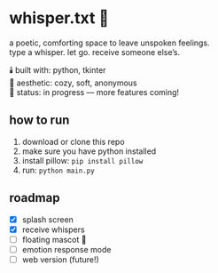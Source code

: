 # whisper.txt 🌙

a poetic, comforting space to leave unspoken feelings.  
type a whisper. let go. receive someone else’s.

🕯️ built with: python, tkinter  
🎨 aesthetic: cozy, soft, anonymous  
💌 status: in progress — more features coming!

## how to run
1. download or clone this repo
2. make sure you have python installed
3. install pillow: `pip install pillow`
4. run: `python main.py`

## roadmap
- [x] splash screen
- [x] receive whispers
- [ ] floating mascot 🧸
- [ ] emotion response mode
- [ ] web version (future!)
